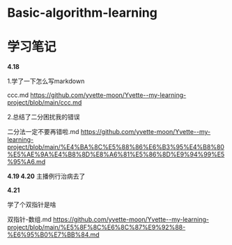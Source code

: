 # Basic-algorithm-learning
# 学习笔记

**4.18**

1.学了一下怎么写markdown

ccc.md
https://github.com/yvette-moon/Yvette--my-learning-project/blob/main/ccc.md

2.总结了二分困扰我的错误

二分法一定不要再错啦.md
https://github.com/yvette-moon/Yvette--my-learning-project/blob/main/%E4%BA%8C%E5%88%86%E6%B3%95%E4%B8%80%E5%AE%9A%E4%B8%8D%E8%A6%81%E5%86%8D%E9%94%99%E5%95%A6.md

**4.19 4.20**
主播例行治病去了

**4.21**

学了个双指针是啥

双指针-数组.md
https://github.com/yvette-moon/Yvette--my-learning-project/blob/main/%E5%8F%8C%E6%8C%87%E9%92%88-%E6%95%B0%E7%BB%84.md
